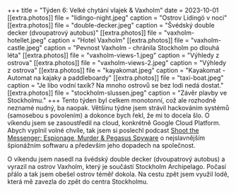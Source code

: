 +++
title = "Týden 6: Velké chytání vlajek & Vaxholm"
date = 2023-10-01
[[extra.photos]]
file = "lidingo-night.jpeg"
caption = "Ostrov Lidingö v noci"
[[extra.photos]]
file = "double-decker.jpeg"
caption = "Švédský double decker (dvoupatrový autobus)"
[[extra.photos]]
file = "vaxholm-hotellet.jpeg"
caption = "Hotel Vaxholm"
[[extra.photos]]
file = "vaxholm-castle.jpeg"
caption = "Pevnost Vaxholm - chránila Stockholm po dlouhá léta"
[[extra.photos]]
file = "vaxholm-views-1.jpeg"
caption = "Výhledy z ostrova"
[[extra.photos]]
file = "vaxholm-views-2.jpeg"
caption = "Výhledy z ostrova"
[[extra.photos]]
file = "kayakomat.jpeg"
caption = "Kayakomat - Automat na kajaky a paddleboardy"
[[extra.photos]]
file = "taxi-boat.jpeg"
caption = "Je libo vodní taxík? Na mnoho ostrovů se bez lodi nedá dostat."
[[extra.photos]]
file = "stockholm-slussen.jpeg"
caption = "Závěr plavby ve Stockholmu."
+++
Tento týden byl celkem monotonní, což ale rozhodně neznamé nudný, ba naopak. Většinu týdne jsem strávil hackováním systémů (samosebou s povolením) a dokonce bych řekl, že mi to docela šlo. O víkendu jsem se zasoustředil na cloud, konkrétně Google Cloud Platform. Abych vyplnil volné chvíle, tak jsem si poslechl podcast [Shoot the Messenger: Espionage, Murder & Pegasus Spyware](https://podcasts.apple.com/us/podcast/shoot-the-messenger-espionage-murder-pegasus-spyware/id1661177850) o nejslavnějším špionážním softwaru a především jeho dopadech na společnost.

O víkendu jsem nasedl na švédský double decker (dvoupatrový autobus) a vyrazil na ostrov Vaxholm, který je součástí Stockholm Archipelago. Počasí přálo a tak jsem obešel ostrov téměř dokola. Na cestu zpět jsem využil lodě, která mě zavezla do zpět do centra Stockholmu.

